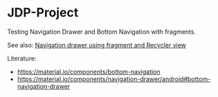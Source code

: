 # JDP-Project
Testing Navigation Drawer and Bottom Navigation with fragments.

See also: [Navigation drawer using fragment and Recycler view](https://github.com/RajkoHTEC/JDP-Project/tree/navigation)

Literature:
- https://material.io/components/bottom-navigation
- https://material.io/components/navigation-drawer/android#bottom-navigation-drawer